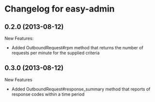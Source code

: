 # Changelog for easy-admin

## 0.2.0 (2013-08-12)

New Features:

* Added OutboundRequest#rpm method that returns the number of requests per minute for the supplied criteria

## 0.3.0 (2013-08-12)

New Features

* Added OutboundRequest#response_summary method that reports of response codes within a time period